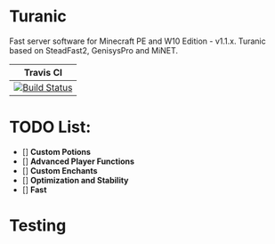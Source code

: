 # Turanic
Fast server software for Minecraft PE and W10 Edition - v1.1.x.
Turanic based on SteadFast2, GenisysPro and MiNET.

| Travis CI |
| :---: | 
[![Build Status](https://travis-ci.org/TuranicTeam/Turanic.svg?branch=master)](https://travis-ci.org/TuranicTeam/Turanic) |

# TODO List:
- [] **Custom Potions**
- [] **Advanced Player Functions**
- [] **Custom Enchants**
- [] **Optimization and Stability**
- [] **Fast**

# Testing
